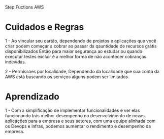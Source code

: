 Step Fuctions AWS 

Cuidados e Regras
=====================

1 - Ao vincular seu cartão, dependendo de projetos e aplicações que você criar podem começar a cobrar ao passar da qauntidade de recursos grátis disponibilizados
Então para maior segurança ao estudar ou quando executar testes excluir é a melhor forma de não acontecer cobranças indevidas.<br>

2 - Permissões por localidade, Dependendo da localidade que sua conta da AWS está buscando os serviços alguns podem ser limitados.

Aprendizado 
=====================

1 - Com a simplificação de implementar funcionalidades e ver elas funcionando trás melhor desempenho no desenvolvimento de novas aplicações para a empresa e seus setores, 
com uma equipe alinhada com os Devops e infras, podemos aumentar o rendimento e desempenho da empresa.




